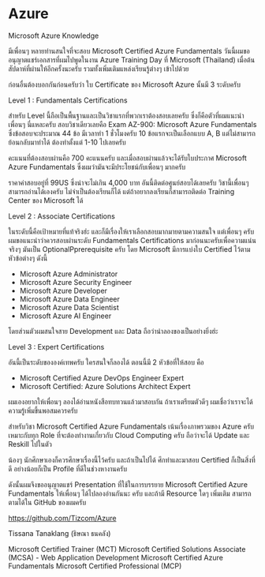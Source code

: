 # Azure
Microsoft Azure Knowledge

มีเพื่อนๆ หลายท่านสนใจที่จะสอบ Microsoft Certified Azure Fundamentals วันนี้ผมขออนุญาตแชร์เอกสารที่ผมไปพูดในงาน Azure Training Day ที่ Microsoft (Thailand) เมื่อต้นสัปดาห์ที่ผ่านให้อีกครั้งนะครับ รวมทั้งเพิ่มเติมแหล่งเรียนรู้ต่างๆ เข้าไปด้วย

ก่อนอื่นต้องบอกกันก่อนครับว่า ใบ Certificate ของ Microsoft Azure นั้นมี 3 ระดับครับ

Level 1 : Fundamentals Certifications

สำหรับ Level นี้ถือเป็นพื้นฐานและเป็นวิชาแรกที่พวกเราต้องสอบเลยครับ ซึ่งก็คือตัวที่ผมแนะนำเพื่อนๆ นี่แหละครับ สอบวิชาเดียวเลยคือ Exam AZ-900: Microsoft Azure Fundamentals ซึ่งข้อสอบจะประมาณ 44 ข้อ มีเวลาทำ 1 ชั่วโมงครับ 10 ข้อแรกจะเป็นเลือกแบบ A, B แต่ไม่สามารถย้อนกลับมาทำได้ ต้องทำตั้งแต่ 1-10 ไปเลยครับ 

คะแนนที่ต้องสอบผ่านคือ 700 คะแนนครับ และเมื่อสอบผ่านแล้วจะได้รับใบประกาศ Microsoft Azure Fundamentals ซึ่งผมว่ามันจะมีประโยชน์กับเพื่อนๆ มากครับ

ราคาค่าสอบอยู่ที่ 99US ซึ่งน่าจะไม่เกิน 4,000 บาท อันนี้ติดต่อศูนย์สอบได้เลยครับ วิชานี้เพื่อนๆ สามารถอ่านได้เองครับ ไม่จำเป็นต้องเรียนก็ได้ แต่ถ้าอยากลงเรียนก็สามารถติดต่อ Training Center ของ Microsoft ได้ 

Level 2 : Associate Certifications

ในระดับนี้คือเป้าหมายที่แท้จริงฮ่ะ และก็มีเรื่องให้เราเลือกสอบมากมายตามความสนใจ แต่เพื่อนๆ ครับ ผมขอแนะนำว่าควรสอบผ่านระดับ Fundamentals Certifications มาก่อนนะครับเพื่อความแน่น จริงๆ มันเป็น OptionalPprerequisite ครับ โดย Microsoft มีการแบ่งใบ Certified ไว้ตามหัวข้อต่างๆ ดังนี้

- Microsoft Azure Administrator
- Microsoft Azure Security Engineer
- Microsoft Azure Developer
- Microsoft Azure Data Engineer
- Microsoft Azure Data Scientist
- Microsoft Azure AI Engineer 

โดยส่วนตัวผมสนใจสาย Development และ Data ถือว่าน่าลองของเป็นอย่างยิ่งฮ่ะ

Level 3 : Expert Certifications

อันนี้เป็นระดับขององค์เทพครับ ใครสนใจก็ลองได้ ตอนนี้มี 2 หัวข้อที่ให้สอบ คือ

- Microsoft Certified Azure DevOps Engineer Expert 
- Microsoft Certified: Azure Solutions Architect Expert

ผมเองอยากให้เพื่อนๆ ลองได้อ่านหนังสือทบทวนแล้วมาสอบกัน ถ้าเราเตรียมตัวดีๆ ผมเชื่อว่าเราจะได้ความรู้เพิ่มขึ้นพอสมควรครับ 

สำหรับวิชา Microsoft Certified Azure Fundamentals เน้นเรื่องภาพรวมของ Azure ครับเหมาะกับทุก Role ที่จะต้องทำงานเกี่ยวกับ Cloud Computing ครับ ถือว่าจะได้ Update และ Reskill ไปในตัว

น้องๆ นักศึกษาเองก็ควรศึกษาเรื่องนี้ไว้ครับ และถ้าเป็นไปได้ ศึกทำและมาสอบ Certified ก็เป็นสิ่งที่ดี อย่างน้อยก็เป็น Profile ที่ดีในช่วงหางานครับ

ดังนั้นผมจึงขออนุญาตแชร์ Presentation ที่ใช้ในการบรรยาย Microsoft Certified Azure Fundamentals ให้เพื่อนๆ ได้ไปลองอ่านกันนะ ครับ และถ้ามี Resource ใดๆ เพิ่มเติม สามารถตามได้ใน GitHub ของผมครับ

https://github.com/Tizcom/Azure

Tissana Tanaklang (ธิษณา ธนคลัง)

Microsoft Certified Trainer (MCT)
Microsoft Certified Solutions Associate (MCSA) - Web Application Development
Microsoft Certified Azure Fundamentals
Microsoft Certified Professional (MCP)

